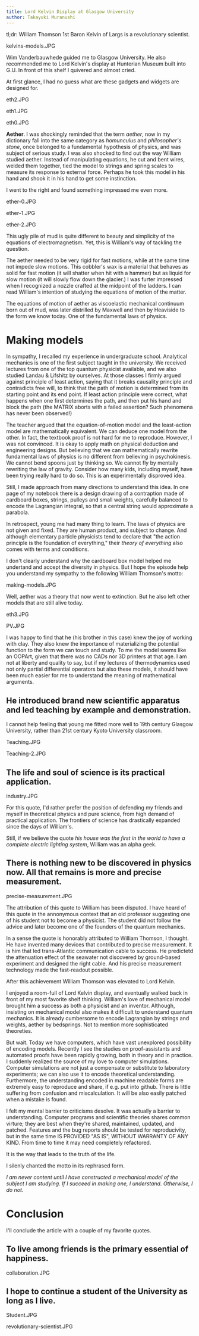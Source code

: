 ```yaml
---
title: Lord Kelvin Display at Glasgow University
author: Takayuki Muranushi
---
```


tl;dr: William Thomson 1st Baron Kelvin of Largs is a revolutionary scientist.

kelvins-models.JPG

Wim Vanderbauwhede guided me to Glasgow University. He also
recommended me to Lord Kelvin's display at Hunterian Museum built into
G.U.  In front of this shelf I quivered and almost cried.

At first glance, I had no guess what are these gadgets and widgets are designed for. 

eth2.JPG

eth1.JPG

eth0.JPG

**Aether**. I was shockingly reminded that the term *aether*, now in my
dictionary fall into the same category as *homunculus* and
*philosopher's stone*, once belonged to a fundamental hypothesis of
physics, and was subject of serious study. I was also shocked to find
out the way William studied aether. Instead of manipulating equations,
he cut and bent wires, welded them together, tied the model to strings
and spring scales to measure its response to external force. Perhaps
he took this model in his hand and shook it in his hand to get some
instinction.



I went to the right and found something impressed me even more.

ether-0.JPG

ether-1.JPG

ether-2.JPG

This ugly pile of mud is quite different to beauty and simplicity of
the equations of electromagnetism. Yet, this is William's way of
tackling the question.

The aether needed to be very rigid for fast motions, while at the same
time not impede slow motions.  This cobbler's wax is a material that
behaves as solid for fast motion (it will shatter when hit with a
hammer) but as liquid for slow motion (it will slowly flow down the
glacier.)  I was furter impressed when I recognized a nozzle crafted
at the midpoint of the ladders. I can read William's intention of
studying the equations of motion of the matter.

The equations of motion of aether as viscoelastic mechanical continuum
born out of mud, was later distrilled by Maxwell and then by Heaviside
to the form we know today. One of the fundamental laws of physics.

Making models
=============

In sympathy, I recalled my experience in undergraduate
school. Analytical mechanics is one of the first subject taught in
the university. We received lectures from one of the top quantum
physicist available, and we also studied Landau & Lifshitz by
ourselves. At those classes I firmly argued against principle of least
action, saying that it breaks causality principle and contradicts free
will, to think that the path of motion is determined from its starting
point and its end point.  If least action principle were correct, what
happens when one first determines the path, and then put his hand and
block the path (the MATRIX aborts with a failed assertion? Such
phenomena has never been observed!)

The teacher argued that the equation-of-motion model and the
least-action model are mathematically equivalent. We can deduce one
model from the other. In fact, the textbook proof is not hard for me
to reproduce. However, I was not convinced.  It is okay to apply math
on physical deduction and engineering designs. But believing that we
can mathematically rewrite fundamental laws of physics is no different
from believing in psychokinesis.  We cannot bend spoons just by
thinking so.  We cannot fly by mentally rewriting the law of gravity.
Consider how many kids, including myself, have been trying really hard
to do so. This is an experimentally disproved idea.

Still, I made approach from many directions to understand this idea.
In one page of my notebook there is a design drawing of a contraption
made of cardboard boxes, strings, pulleys and small weights, carefully
balanced to encode the Lagrangian integral, so that a central string
would approximate a parabola.

In retrospect, young me had many thing to learn. The laws of physics
are not given and fixed. They are human product, and subject to
change. And although elementary particle physicists tend to declare
that "the action principle is the foundation of everything," their
*theory of everything* also comes with terms and conditions. 

I don't clearly understand why the cardboard box model helped me
undertand and accept the diversity in physics. But I hope the episode help you
understand my sympathy to
the following William Thomson's motto:

making-models.JPG


Well, aether was a theory that now went to extinction. But he also left
other models that are still alive today.

eth3.JPG

PV.JPG

I was happy to find that he (his brother in this case) knew the joy of
working with clay. They also knew the importance of materializing the
potential function to the form we can touch and study. To me the model
seems like an OOPArt, given that there was no CADs nor 3D printers at
that age.  I am not at liberty and quality to say, but if my lectures
of thermodynamics used not only partial differential operators but
also these models, it should have been much easier for me to
understand the meaning of mathematical arguments.




He introduced brand new scientific apparatus and led teaching by example and demonstration.
-----------------

I cannot help feeling that young me fitted more well to 19th century Glasgow University,
rather than 21st century Kyoto University classroom.

Teaching.JPG

Teaching-2.JPG


The life and soul of science is its practical application.
------------

industry.JPG

For this quote, I'd rather prefer the position of defending my friends
and myself in theoretical physics and pure science, from high demand of 
practical application. The frontiers of science has drastically expanded 
since the days of William's.

Still, if we believe the quote *his house was the first in the world
to have a complete electric lighting system*, William was an alpha
geek.



There is nothing new to be discovered in physics now. All that remains is more and precise measurement.
---------------------

precise-measurement.JPG

The attribution of this quote to William has been disputed. I have
heard of this quote in the annonymous context that an old professor
suggesting one of his student not to become a physicist. The student
did not follow the advice and later become one of the founders of the
quantum mechanics.

In a sense the quote is honorably attributed to William Thomson, I
thought. He have invented many devices that contributed to precise
measurement.  It is him that led trans-Atlantic communication cable to
success.  He predictetd the attenuation effect of the seawater not
discovered by ground-based experiment and designed the right cable.
And his precise measurement technology made the fast-readout possible.

After this achievement William Thomson was elevated to Lord Kelvin.

I enjoyed a room-full of Lord Kelvin display, and eventually walked
back in front of my most favorite shelf thinking. William's love of
mechanical model brought him a success as both a physicist and an
inventor. Although, insisting on mechanical model also makes it
difficult to understand quantum mechanics. It is already cumbersome 
to encode Lagrangian by strings and weights, aether by bedsprings.
Not to mention more sophisticated theoreties.

But wait. Today we have computers, which have vast unexplored
possibility of encoding models.  Recently I see the studies on
proof-assistants and automated proofs have been rapidly growing, both
in theory and in practice.  I suddenly realized the source of my love
to computer simulations. Computer simulations are not just a
compensate or substitute to laboratory experiments; we can also use it
to encode theoretical understanding. Furthermore, the understanding
encoded in machine readable forms are extremely easy to reproduce and
share, if e.g. put into github. There is little suffering from
confusion and miscalculation. It will be also easily patched when a
mistake is found.

I felt my mental barrier to criticisms desolve. It was actually a
barrier to understanding. Computer programs and scientific theories
shares common virture; they are best when they're shared, maintained,
updated, and patched. Features and the bug reports should be tested
for reproducivity, but in the same time IS PROVIDED "AS IS", WITHOUT
WARRANTY OF ANY KIND. From time to time it may need completely
refactored.

It is the way that leads to the truth of the life.

I silenly chanted the motto in its rephrased form.

*I am never content until I have constructed a mechanical model of the subject I am studying. If I succeed in making one, I understand. Otherwise, I do not.*





Conclusion
======

I'll conclude the article with a couple of my favorite quotes.


To live among friends is the primary essential of happiness.
------------------

collaboration.JPG

I hope to continue a student of the University as long as I live.
-------------------

Student.JPG


revolutionary-scientist.JPG